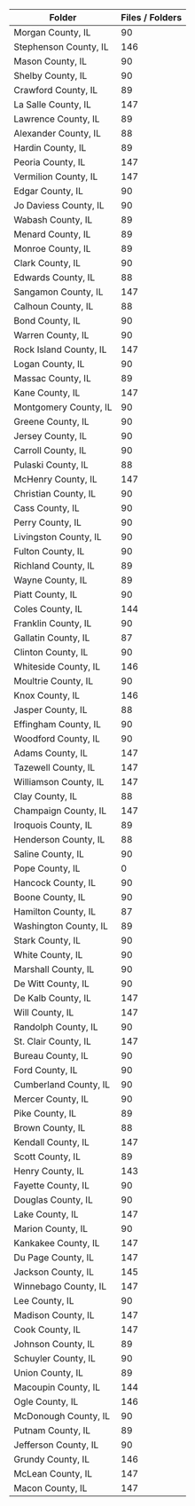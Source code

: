 | Folder                 |   Files / Folders |
|------------------------|-------------------|
| Morgan County, IL      |                90 |
| Stephenson County, IL  |               146 |
| Mason County, IL       |                90 |
| Shelby County, IL      |                90 |
| Crawford County, IL    |                89 |
| La Salle County, IL    |               147 |
| Lawrence County, IL    |                89 |
| Alexander County, IL   |                88 |
| Hardin County, IL      |                89 |
| Peoria County, IL      |               147 |
| Vermilion County, IL   |               147 |
| Edgar County, IL       |                90 |
| Jo Daviess County, IL  |                90 |
| Wabash County, IL      |                89 |
| Menard County, IL      |                89 |
| Monroe County, IL      |                89 |
| Clark County, IL       |                90 |
| Edwards County, IL     |                88 |
| Sangamon County, IL    |               147 |
| Calhoun County, IL     |                88 |
| Bond County, IL        |                90 |
| Warren County, IL      |                90 |
| Rock Island County, IL |               147 |
| Logan County, IL       |                90 |
| Massac County, IL      |                89 |
| Kane County, IL        |               147 |
| Montgomery County, IL  |                90 |
| Greene County, IL      |                90 |
| Jersey County, IL      |                90 |
| Carroll County, IL     |                90 |
| Pulaski County, IL     |                88 |
| McHenry County, IL     |               147 |
| Christian County, IL   |                90 |
| Cass County, IL        |                90 |
| Perry County, IL       |                90 |
| Livingston County, IL  |                90 |
| Fulton County, IL      |                90 |
| Richland County, IL    |                89 |
| Wayne County, IL       |                89 |
| Piatt County, IL       |                90 |
| Coles County, IL       |               144 |
| Franklin County, IL    |                90 |
| Gallatin County, IL    |                87 |
| Clinton County, IL     |                90 |
| Whiteside County, IL   |               146 |
| Moultrie County, IL    |                90 |
| Knox County, IL        |               146 |
| Jasper County, IL      |                88 |
| Effingham County, IL   |                90 |
| Woodford County, IL    |                90 |
| Adams County, IL       |               147 |
| Tazewell County, IL    |               147 |
| Williamson County, IL  |               147 |
| Clay County, IL        |                88 |
| Champaign County, IL   |               147 |
| Iroquois County, IL    |                89 |
| Henderson County, IL   |                88 |
| Saline County, IL      |                90 |
| Pope County, IL        |                 0 |
| Hancock County, IL     |                90 |
| Boone County, IL       |                90 |
| Hamilton County, IL    |                87 |
| Washington County, IL  |                89 |
| Stark County, IL       |                90 |
| White County, IL       |                90 |
| Marshall County, IL    |                90 |
| De Witt County, IL     |                90 |
| De Kalb County, IL     |               147 |
| Will County, IL        |               147 |
| Randolph County, IL    |                90 |
| St. Clair County, IL   |               147 |
| Bureau County, IL      |                90 |
| Ford County, IL        |                90 |
| Cumberland County, IL  |                90 |
| Mercer County, IL      |                90 |
| Pike County, IL        |                89 |
| Brown County, IL       |                88 |
| Kendall County, IL     |               147 |
| Scott County, IL       |                89 |
| Henry County, IL       |               143 |
| Fayette County, IL     |                90 |
| Douglas County, IL     |                90 |
| Lake County, IL        |               147 |
| Marion County, IL      |                90 |
| Kankakee County, IL    |               147 |
| Du Page County, IL     |               147 |
| Jackson County, IL     |               145 |
| Winnebago County, IL   |               147 |
| Lee County, IL         |                90 |
| Madison County, IL     |               147 |
| Cook County, IL        |               147 |
| Johnson County, IL     |                89 |
| Schuyler County, IL    |                90 |
| Union County, IL       |                89 |
| Macoupin County, IL    |               144 |
| Ogle County, IL        |               146 |
| McDonough County, IL   |                90 |
| Putnam County, IL      |                89 |
| Jefferson County, IL   |                90 |
| Grundy County, IL      |               146 |
| McLean County, IL      |               147 |
| Macon County, IL       |               147 |